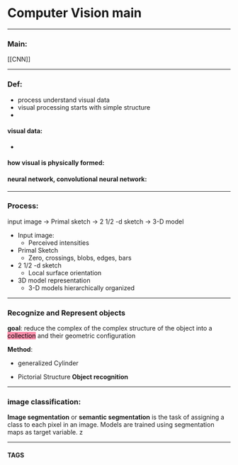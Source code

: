 # Computer Vision main


---
### Main:
[[CNN]]



---

### Def:
- process understand visual data
- visual processing starts with simple structure
- 





#### visual data:
- 

#### how visual is physically formed:

#### neural network, convolutional neural network: 

---
### Process:
input image -> Primal sketch -> 2 1/2 -d sketch -> 3-D model


- Input image:
	- Perceived intensities
- Primal Sketch
	- Zero, crossings, blobs, edges, bars
- 2 1/2 -d sketch
	- Local surface orientation
- 3D model representation
	- 3-D models hierarchically organized

---
### Recognize and Represent objects

**goal**:
reduce the complex of the complex structure of the object into a <mark style="background: #FF5582A6;">collection</mark> and their geometric configuration 

**Method**: 

- generalized Cylinder

- Pictorial Structure 
**Object recognition**



---
### image classification:
**Image segmentation** or **semantic segmentation** is the task of assigning a class to each pixel in an image. Models are trained using segmentation maps as target variable. z

---
#### TAGS
